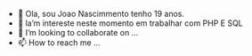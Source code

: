 - 👋 Ola, sou Joao Nascimmento tenho 19 anos.
- 👀 la’m intereste neste momento em trabalhar com PHP E SQL
- 💞️ I’m looking to collaborate on ...
- 📫 How to reach me ...

<!---
02Nascimento08/02Nascimento08 is a ✨ special ✨ repository because its `README.md` (this file) appears on your GitHub profile.
You can click the Preview link to take a look at your changes.
--->
